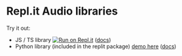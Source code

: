 # Repl.it Audio libraries

Try it out:
+ JS / TS library [![Run on Repl.it](https://repl.it/badge/github/replit/audio-libs)](https://repl.it/github/replit/audio-js) ([docs](https://audio-js-docs.allawesome497.repl.co/))
+ Python library (included in the replit package) [demo here](https://repl.it/@AllAwesome497/Audio-Demo#main.py) ([docs](https://replit-docs-python.allawesome497.repl.co/))



<!--## Want to contribute?-->

<!--Feel free to contribute your own libraries or change our libraries!-->
